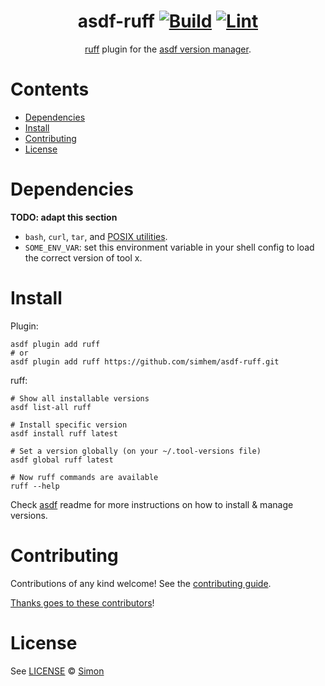 <div align="center">

# asdf-ruff [![Build](https://github.com/simhem/asdf-ruff/actions/workflows/build.yml/badge.svg)](https://github.com/simhem/asdf-ruff/actions/workflows/build.yml) [![Lint](https://github.com/simhem/asdf-ruff/actions/workflows/lint.yml/badge.svg)](https://github.com/simhem/asdf-ruff/actions/workflows/lint.yml)

[ruff](https://docs.astral.sh/ruff/) plugin for the [asdf version manager](https://asdf-vm.com).

</div>

# Contents

- [Dependencies](#dependencies)
- [Install](#install)
- [Contributing](#contributing)
- [License](#license)

# Dependencies

**TODO: adapt this section**

- `bash`, `curl`, `tar`, and [POSIX utilities](https://pubs.opengroup.org/onlinepubs/9699919799/idx/utilities.html).
- `SOME_ENV_VAR`: set this environment variable in your shell config to load the correct version of tool x.

# Install

Plugin:

```shell
asdf plugin add ruff
# or
asdf plugin add ruff https://github.com/simhem/asdf-ruff.git
```

ruff:

```shell
# Show all installable versions
asdf list-all ruff

# Install specific version
asdf install ruff latest

# Set a version globally (on your ~/.tool-versions file)
asdf global ruff latest

# Now ruff commands are available
ruff --help
```

Check [asdf](https://github.com/asdf-vm/asdf) readme for more instructions on how to
install & manage versions.

# Contributing

Contributions of any kind welcome! See the [contributing guide](contributing.md).

[Thanks goes to these contributors](https://github.com/simhem/asdf-ruff/graphs/contributors)!

# License

See [LICENSE](LICENSE) © [Simon](https://github.com/simhem/)
